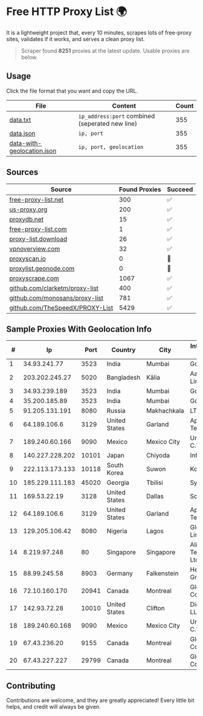 
# Free HTTP Proxy List 🌍

It is a lightweight project that, every 10 minutes, scrapes lots of free-proxy sites, validates if it works, and serves a clean proxy list.


> Scraper found **8251** proxies at the latest update. Usable proxies are below.

## Usage

Click the file format that you want and copy the URL.


|File|Content|Count|
|----|-------|-----|
|[data.txt](https://raw.githubusercontent.com/themiralay/Proxy-List-World/master/data.txt)|`ip_address:port` combined (seperated new line)|355|
|[data.json](https://raw.githubusercontent.com/themiralay/Proxy-List-World/master/data.json)|`ip, port`|355|
|[data-with-geolocation.json](https://raw.githubusercontent.com/themiralay/Proxy-List-World/master/data-with-geolocation.json)|`ip, port, geolocation`|355|

## Sources

|Source|Found Proxies|Succeed|
|------|-------------|-------|
|[free-proxy-list.net](https://free-proxy-list.net)|300|✅|
|[us-proxy.org](https://www.us-proxy.org)|200|✅|
|[proxydb.net](http://proxydb.net)|15|✅|
|[free-proxy-list.com](https://free-proxy-list.com/?page=&port=&type%5B%5D=http&type%5B%5D=https&up_time=0&search=Search)|1|✅|
|[proxy-list.download](https://www.proxy-list.download/HTTP)|26|✅|
|[vpnoverview.com](https://vpnoverview.com/privacy/anonymous-browsing/free-proxy-servers)|32|✅|
|[proxyscan.io](https://www.proxyscan.io)|0|🚫|
|[proxylist.geonode.com](https://proxylist.geonode.com/api/proxy-list?limit=300&page=1&sort_by=lastChecked&sort_type=desc&protocols=http,https)|0|🚫|
|[proxyscrape.com](https://api.proxyscrape.com/v2/?request=displayproxies&protocol=http&timeout=10000&country=all&ssl=all&anonymity=all)|1067|✅|
|[github.com/clarketm/proxy-list](https://raw.githubusercontent.com/clarketm/proxy-list/master/proxy-list-raw.txt)|400|✅|
|[github.com/monosans/proxy-list](https://raw.githubusercontent.com/monosans/proxy-list/main/proxies/http.txt)|781|✅|
|[github.com/TheSpeedX/PROXY-List](https://raw.githubusercontent.com/TheSpeedX/PROXY-List/master/http.txt)|5429|✅|


## Sample Proxies With Geolocation Info

|#|Ip|Port|Country|City|Internet Service Provider|
|-|--|----|-------|----|-------------------------|
|1|34.93.241.77|3523|India|Mumbai|Google LLC|
|2|203.202.245.27|5020|Bangladesh|Kālia|Aamra Networks Limited|
|3|34.93.239.189|3523|India|Mumbai|Google LLC|
|4|35.200.185.89|3523|India|Mumbai|Google LLC|
|5|91.205.131.191|8080|Russia|Makhachkala|LTD "Erline"|
|6|64.189.106.6|3129|United States|Garland|Apogee Telecom Inc.|
|7|189.240.60.166|9090|Mexico|Mexico City|Uninet S.A. de C.V.|
|8|140.227.228.202|10101|Japan|Chiyoda|InfoSphere|
|9|222.113.173.133|10118|South Korea|Suwon|Korea Telecom|
|10|185.229.111.183|45020|Georgia|Tbilisi|Sysnet LLC|
|11|169.53.22.19|3128|United States|Dallas|SoftLayer|
|12|64.189.106.6|3129|United States|Garland|Apogee Telecom Inc.|
|13|129.205.106.42|8080|Nigeria|Lagos|Globacom Limited|
|14|8.219.97.248|80|Singapore|Singapore|Alibaba (US) Technology Co., Ltd.|
|15|88.99.245.58|8903|Germany|Falkenstein|Hetzner Online GmbH|
|16|72.10.160.170|20941|Canada|Montreal|GloboTech Communications|
|17|142.93.72.28|10010|United States|Clifton|DigitalOcean, LLC|
|18|189.240.60.168|9090|Mexico|Mexico City|Uninet S.A. de C.V.|
|19|67.43.236.20|9155|Canada|Montreal|GloboTech Communications|
|20|67.43.227.227|29799|Canada|Montreal|GloboTech Communications|



## Contributing

Contributions are welcome, and they are greatly appreciated! Every
little bit helps, and credit will always be given.

